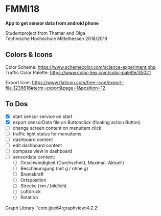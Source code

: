 # FMMI18

**App to get sensor data from android phone**

Studentproject from Thamar and Olga  
Technische Hochschule Mittelhessen 2018/2019

## Colors & Icons

Color Scheme: https://www.schemecolor.com/science-experiment.php  
Traffic Color Palette: https://www.color-hex.com/color-palette/35021

Export Icon: https://www.flaticon.com/free-icon/export-file_1236616#term=export&page=1&position=12

## To Dos

- [x] start sensor service on start
- [x] export sensorData file on Buttonclick (floating action Button)
- [ ] change screen content on menuitem click
- [ ] traffic light status for menuitems
- [ ] dashboard content
- [ ] edit dashboard content
- [ ] compass view in dashboard
- [ ] sensordata content:
    - [ ] Geschwindigkeit (Durchschnitt, Maximal, Aktuell)
    - [ ] Beschleunigung (mit g / ohne g)
    - [ ] Bremskraft
    - [ ] Ortsposition
    - [ ] Strecke (km / bildlich)
    - [ ] Luftdruck
    - [ ] Rotation

Graph Library: 
 'com.jjoe64:graphview:4.2.2'